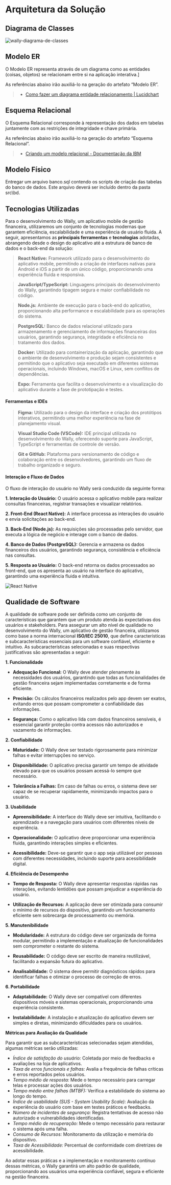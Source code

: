 # Arquitetura da Solução

## Diagrama de Classes

![wally-diagrama-de-classes](https://github.com/user-attachments/assets/1fa1fc4c-37c0-47b6-a367-aa2106713611)

## Modelo ER

O Modelo ER representa através de um diagrama como as entidades (coisas, objetos) se relacionam entre si na aplicação interativa.]

As referências abaixo irão auxiliá-lo na geração do artefato “Modelo ER”.

> - [Como fazer um diagrama entidade relacionamento | Lucidchart](https://www.lucidchart.com/pages/pt/como-fazer-um-diagrama-entidade-relacionamento)

## Esquema Relacional

O Esquema Relacional corresponde à representação dos dados em tabelas juntamente com as restrições de integridade e chave primária.
 
As referências abaixo irão auxiliá-lo na geração do artefato “Esquema Relacional”.

> - [Criando um modelo relacional - Documentação da IBM](https://www.ibm.com/docs/pt-br/cognos-analytics/10.2.2?topic=designer-creating-relational-model)

## Modelo Físico

Entregar um arquivo banco.sql contendo os scripts de criação das tabelas do banco de dados. Este arquivo deverá ser incluído dentro da pasta src\bd.

## Tecnologias Utilizadas

Para o desenvolvimento do Wally, um aplicativo mobile de gestão financeira, utilizaremos um conjunto de tecnologias modernas que garantem eficiência, escalabilidade e uma experiência de usuário fluida. A seguir, apresentamos as **principais ferramentas** e **tecnologias** adotadas, abrangendo desde o design do aplicativo até a estrutura de banco de dados e o back-end da solução:

> **React Native:**  Framework utilizado para o desenvolvimento do aplicativo mobile, permitindo a criação de interfaces nativas para Android e iOS a partir de um único código, proporcionando uma experiência fluida e responsiva.

> **JavaScript/TypeScript:** Linguagens principais do desenvolvimento do Wally, garantindo tipagem segura e maior confiabilidade no código.

> **Node.js:** Ambiente de execução para o back-end do aplicativo, proporcionando alta performance e escalabilidade para as operações do sistema.

> **PostgreSQL:** Banco de dados relacional utilizado para armazenamento e gerenciamento de informações financeiras dos usuários, garantindo segurança, integridade e eficiência no tratamento dos dados.

> **Docker:** Utilizado para containerização da aplicação, garantindo que o ambiente de desenvolvimento e produção sejam consistentes e permitindo que o aplicativo seja executado em diferentes sistemas operacionais, incluindo Windows, macOS e Linux, sem conflitos de dependências.

> **Expo:** Ferramenta que facilita o desenvolvimento e a visualização do aplicativo durante a fase de prototipação e testes.

#### Ferramentas e IDEs

> **Figma:** Utilizado para o design da interface e criação dos protótipos interativos, permitindo uma melhor experiência na fase de planejamento visual.

> **Visual Studio Code (VSCode):** IDE principal utilizada no desenvolvimento do Wally, oferecendo suporte para JavaScript, TypeScript e ferramentas de controle de versão.

> **Git e GitHub:** Plataforma para versionamento de código e colaboração entre os desenvolvedores, garantindo um fluxo de trabalho organizado e seguro.

#### Interação e Fluxo de Dados

O fluxo de interação do usuário no Wally será conduzido da seguinte forma:

  **1. Interação do Usuário:** O usuário acessa o aplicativo mobile para realizar consultas financeiras, registrar transações e visualizar relatórios.

  **2. Front-End (React Native):** A interface processa as interações do usuário e envia solicitações ao back-end.

  **3. Back-End (Node.js):** As requisições são processadas pelo servidor, que executa a lógica de negócio e interage com o banco de dados.

  **4. Banco de Dados (PostgreSQL):** Gerencia e armazena os dados financeiros dos usuários, garantindo segurança, consistência e eficiência nas consultas.

  **5. Resposta ao Usuário:** O back-end retorna os dados processados ao front-end, que os apresenta ao usuário na interface do aplicativo, garantindo uma experiência fluida e intuitiva.

<!-- Além disso, a arquitetura e a implementação do Wally serão estruturadas com base na norma técnica de qualidade de software **ISO/IEC 25010:2011**, garantindo altos padrões de usabilidade, eficiência e confiabilidade. Isso reforça nosso compromisso em oferecer um aplicativo seguro, intuitivo e de alto desempenho para a gestão financeira dos usuários. -->

![React Native](https://github.com/user-attachments/assets/b79e5a70-9259-4bfd-ba69-af17519786ef)


 <!--  ## Hospedagem

Explique como a hospedagem e o lançamento da plataforma foi feita.

> **Links Úteis**:
>
> - [Website com GitHub Pages](https://pages.github.com/)
> - [Programação colaborativa com Repl.it](https://repl.it/)
> - [Getting Started with Heroku](https://devcenter.heroku.com/start)
> - [Publicando Seu Site No Heroku](http://pythonclub.com.br/publicando-seu-hello-world-no-heroku.html) -->

## Qualidade de Software

A qualidade de software pode ser definida como um conjunto de características que garantem que um produto atenda às expectativas dos usuários e stakeholders. Para assegurar um alto nível de qualidade no desenvolvimento do Wally, um aplicativo de gestão financeira, utilizamos como base a norma internacional **ISO/IEC 25010**, que define características e subcaracterísticas essenciais para um software confiável, eficiente e intuitivo. As subcaracterísticas selecionadas e suas respectivas justificativas são apresentadas a seguir:

**1. Funcionalidade**

- **Adequação Funcional:** O Wally deve atender plenamente às necessidades dos usuários, garantindo que todas as funcionalidades de gestão financeira sejam implementadas corretamente e de forma eficiente.

- **Precisão:** Os cálculos financeiros realizados pelo app devem ser exatos, evitando erros que possam comprometer a confiabilidade das informações.

- **Segurança:** Como o aplicativo lida com dados financeiros sensíveis, é essencial garantir proteção contra acessos não autorizados e vazamento de informações.

**2. Confiabilidade**

- **Maturidade:** O Wally deve ser testado rigorosamente para minimizar falhas e evitar interrupções no serviço.

- **Disponibilidade:** O aplicativo precisa garantir um tempo de atividade elevado para que os usuários possam acessá-lo sempre que necessário.

- **Tolerância a Falhas:** Em caso de falhas ou erros, o sistema deve ser capaz de se recuperar rapidamente, minimizando impactos para o usuário.

**3. Usabilidade**

- **Apreensibilidade:** A interface do Wally deve ser intuitiva, facilitando o aprendizado e a navegação para usuários com diferentes níveis de experiência.

- **Operacionalidade:** O aplicativo deve proporcionar uma experiência fluida, garantindo interações simples e eficientes.

- **Acessibilidade:** Deve-se garantir que o app seja utilizável por pessoas com diferentes necessidades, incluindo suporte para acessibilidade digital.

**4. Eficiência de Desempenho**

- **Tempo de Resposta:** O Wally deve apresentar respostas rápidas nas interações, evitando lentidões que possam prejudicar a experiência do usuário.

- **Utilização de Recursos:** A aplicação deve ser otimizada para consumir o mínimo de recursos do dispositivo, garantindo um funcionamento eficiente sem sobrecarga de processamento ou memória.

**5. Manutenibilidade**

- **Modularidade:** A estrutura do código deve ser organizada de forma modular, permitindo a implementação e atualização de funcionalidades sem comprometer o restante do sistema.

- **Reusabilidade:** O código deve ser escrito de maneira reutilizável, facilitando a expansão futura do aplicativo.

- **Analisabilidade:** O sistema deve permitir diagnósticos rápidos para identificar falhas e otimizar o processo de correção de erros.

**6. Portabilidade**

- **Adaptabilidade:** O Wally deve ser compatível com diferentes dispositivos móveis e sistemas operacionais, proporcionando uma experiência consistente.

- **Instalabilidade:** A instalação e atualização do aplicativo devem ser simples e diretas, minimizando dificuldades para os usuários.

**Métricas para Avaliação da Qualidade**

Para garantir que as subcaracterísticas selecionadas sejam atendidas, algumas métricas serão utilizadas:

- *Índice de satisfação do usuário:* Coletada por meio de feedbacks e avaliações na loja de aplicativos.
- *Taxa de erros funcionais e falhas:* Avalia a frequência de falhas críticas e erros reportados pelos usuários.
- *Tempo médio de resposta:* Mede o tempo necessário para carregar telas e processar ações dos usuários.
- *Tempo médio entre falhas (MTBF):* Verifica a estabilidade do sistema ao longo do tempo.
- *Índice de usabilidade (SUS - System Usability Scale):* Avaliação da experiência do usuário com base em testes práticos e feedbacks.
- *Número de incidentes de segurança:* Registra tentativas de acesso não autorizado e vulnerabilidades identificadas.
- *Tempo médio de recuperação:* Mede o tempo necessário para restaurar o sistema após uma falha.
- *Consumo de Recursos:* Monitoramento da utilização e memória do dispositivo.
- *Taxa de Acessibilidade:* Percentual de conformidade com diretrizes de acessibilidade.

Ao adotar essas práticas e a implementação e monitoramento contínuo dessas métricas, o Wally garantirá um alto padrão de qualidade, proporcionando aos usuários uma experiência confiável, segura e eficiente na gestão financeira.








